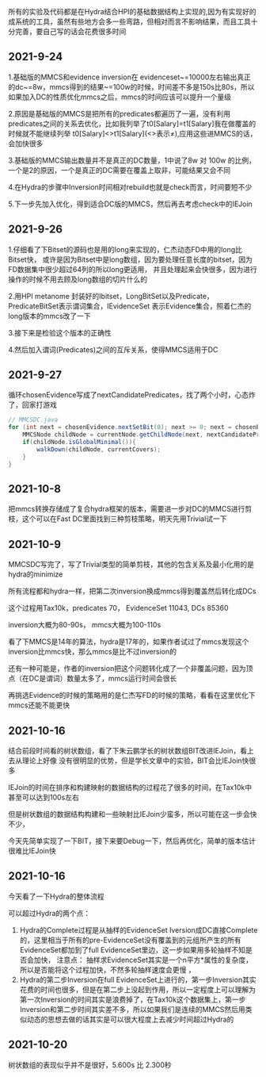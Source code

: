 所有的实验及代码都是在Hydra结合HPI的基础数据结构上实现的,因为有实现好的成系统的工具，虽然有些地方会多一些弯路，但相对而言不影响结果，而且工具十分完善，要自己写的话会花费很多时间

## 2021-9-24
1.基础版的MMCS和evidence inversion在 evidenceset~=10000左右输出真正的dc~=8w，mmcs得到的结果~=100w的时候，时间差不多是150s比80s，所以如果加入DC的性质优化mmcs之后，mmcs的时间应该可以提升一个量级

2.原因是基础版的MMCS是把所有的predicates都遍历了一遍，没有利用predicates之间的关系去优化，比如我列举了t0[Salary]=t1[Salary]我在做覆盖的时候就不能继续列举
t0[Salary]<>t1[Salary](<>表示≠),应用这些进MMCS的话，会加快很多

3.基础版的MMCS输出数量并不是真正的DC数量，1中说了8w 对 100w 的比例，一个是2的原因，一个是真正的DC需要在覆盖上取非，可能结果又会不同

4.在Hydra的步骤中Inversion时间相对rebuild也就是check而言，时间要短不少

5.下一步先加入优化，得到适合DC版的MMCS，然后再去考虑check中的IEJoin

## 2021-9-26
1.仔细看了下Bitset的源码也是用的long来实现的，仁杰动态FD中用的long比Bitset快，
或许是因为Bitset中是long数组，因为要处理任意长度的bitset，因为FD数据集中很少超过64列的所以long更适用，
并且处理起来会快很多，因为进行操作的时候不用去顾及long数组的切片什么的

2.用HPI metanome 封装好的Ibitset，LongBitSet以及Predicate，PredicateBitSet表示谓词集合，IEvidenceSet
表示Evidence集合，照着仁杰的long版本的mmcs改了一下

3.接下来是检验这个版本的正确性

4.然后加入谓词(Predicates)之间的互斥关系，使得MMCS适用于DC

## 2021-9-27
循环chosenEvidence写成了nextCandidatePredicates，找了两个小时，心态炸了，回家打游戏
```java
// MMCSDC.java
for (int next = chosenEvidence.nextSetBit(0); next >= 0; next = chosenEvidence.nextSetBit(next + 1)){
    MMCSNode childNode = currentNode.getChildNode(next, nextCandidatePredicates);
    if(childNode.isGlobalMinimal()){
        walkDown(childNode, currentCovers);
    }
}
```

## 2021-10-8
把mmcs转换存储成了复合hydra框架的版本，需要进一步对DC的MMCS进行剪枝，这个可以在Fast DC里面找到三种剪枝策略，明天先用Trivial试一下

## 2021-10-9
MMCSDC写完了，写了Trivial类型的简单剪枝，其他的包含关系及最小化用的是hydra的minimize

所有流程都和hydra一样，把第二次inversion换成mmcs得到覆盖然后转化成DCs

这个过程用Tax10k，predicates 70， EvidenceSet 11043, DCs 85360

inversion大概为80-90s， mmcs大概为100-110s

看了下MMCS是14年的算法，hydra是17年的，如果作者试过了mmcs发现这个inversion比mmcs快，那么mmcs是比不过inversion的

还有一种可能是，作者的inversion把这个问题转化成了一个非覆盖问题，因为顶点（在DC是谓词）数量太多了，mmcs运行时间会很长

再挑选Evidence的时候的策略用的是仁杰写FD的时候的策略，看看在这里优化下mmcs还能不能更快

## 2021-10-16
结合前段时间看的树状数组，看了下朱云鹏学长的树状数组BIT改进IEJoin，看上去从理论上好像
没有很明显的优势，但是学长文章中的实验，BIT会比IEJoin快很多

IEJoin的时间在排序和构建映射的数据结构的过程花了很多的时间，在Tax10k中甚至可以达到100s左右

但是树状数组的数据结构构建和一些映射比IEJoin少蛮多，所以可能在这一步会快不少，

今天先简单实现了一下BIT，接下来要Debug一下，然后再优化，简单的版本估计很难比IEJoin快

## 2021-10-16
今天看了一下Hydra的整体流程

可以超过Hydra的两个点：
1. Hydra的Complete过程是从抽样的EvidenceSet Iversion成DC直接Complete的，这里相当于所有的pre-EvidenceSet没有覆盖到的元组所产生的所有
EvidenceSet都加到了full EvidenceSet里边，这一步如果用多轮抽样不知是否会加快，
注意点： 抽样求EvidenceSet其实是一个n平方*属性的复杂度，所以是否能将这个过程加快，不然多轮抽样速度会更慢
   ，
2. Hydra的第二步Inversion在full EvidenceSet上进行的，第一步Inversion其实花费的时间也很多，但是在第二步上没起到作用，所以一定程度上可以理解为
第一次Inversion的时间其实是浪费掉了，在Tax10k这个数据集上，第一步Inversion和第二步时间其实差不多，所以如果我们是连续的MMCS然后用类似动态的思想去做的话其实是可以很大程度上去减少时间超过Hydra的
   
## 2021-10-20 
树状数组的表现似乎并不是很好，5.600s  比  2.300秒
